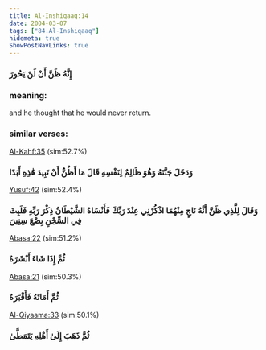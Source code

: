 ```yaml
---
title: Al-Inshiqaaq:14
date: 2004-03-07
tags: ["84.Al-Inshiqaaq"]
hidemeta: true 
ShowPostNavLinks: true 
---
```

### إِنَّهُ ظَنَّ أَنْ لَنْ يَحُورَ
### meaning: 
and he thought that he would never return.
### similar verses: 

[Al-Kahf:35](/18/35) (sim:52.7%)

### وَدَخَلَ جَنَّتَهُ وَهُوَ ظَالِمٌ لِنَفْسِهِ قَالَ مَا أَظُنُّ أَنْ تَبِيدَ هَٰذِهِ أَبَدًا

[Yusuf:42](/12/42) (sim:52.4%)

### وَقَالَ لِلَّذِي ظَنَّ أَنَّهُ نَاجٍ مِنْهُمَا اذْكُرْنِي عِنْدَ رَبِّكَ فَأَنْسَاهُ الشَّيْطَانُ ذِكْرَ رَبِّهِ فَلَبِثَ فِي السِّجْنِ بِضْعَ سِنِينَ

[Abasa:22](/80/22) (sim:51.2%)

### ثُمَّ إِذَا شَاءَ أَنْشَرَهُ

[Abasa:21](/80/21) (sim:50.3%)

### ثُمَّ أَمَاتَهُ فَأَقْبَرَهُ

[Al-Qiyaama:33](/75/33) (sim:50.1%)

### ثُمَّ ذَهَبَ إِلَىٰ أَهْلِهِ يَتَمَطَّىٰ

